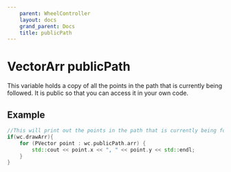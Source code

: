 ```yaml
---
    parent: WheelController
    layout: docs
    grand_parent: Docs
    title: publicPath
---
```

# VectorArr publicPath
This variable holds a copy of all the points in the path that is currently being followed. It is public so that you can access it in your own code. 

## Example
```cpp
//This will print out the points in the path that is currently being followed
if(wc.drawArr){
    for (PVector point : wc.publicPath.arr) {
        std::cout << point.x << ", " << point.y << std::endl;
    }
}
```